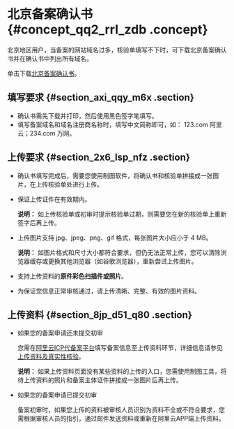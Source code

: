 # 北京备案确认书 {#concept_qq2_rrl_zdb .concept}

北京地区用户，当备案的网站域名过多，核验单填写不下时，可下载北京备案确认书并在确认书中列出所有域名。

单击下载[北京备案确认书](http://docs-aliyun.cn-hangzhou.oss.aliyun-inc.com/assets/attach/59007/intl_zh/1504491736359/%E5%8C%97%E4%BA%AC%E5%9C%B0%E5%8C%BA%E5%A4%87%E6%A1%88%E5%9F%9F%E5%90%8D%E5%8F%8A%E5%9F%9F%E5%90%8D%E6%B3%A8%E5%86%8C%E5%95%86%E7%A1%AE%E8%AE%A4%E8%A1%A8.docx)。

## 填写要求 {#section_axi_qqy_m6x .section}

-   确认书需先下载并打印，然后使用黑色签字笔填写。
-   填写备案域名和域名注册商名称时，填写中文简称即可，如： 123.com 阿里云；234.com 万网。

## 上传要求 {#section_2x6_lsp_nfz .section}

-   确认书填写完成后，需要您使用制图软件，将确认书和核验单拼接成一张图片，在上传核验单处进行上传。
-   保证上传证件在有效期内。

    **说明：** 如上传核验单或初审时提示核验单过期，则需要您在新的核验单上重新签字后再上传。

-   上传图片支持 jpg、jpeg、png、gif 格式，每张图片大小应小于 4 MB。

    **说明：** 如图片格式和尺寸大小都符合要求，但仍无法正常上传，您可以清除浏览器缓存或更换其他浏览器（如谷歌浏览器），重新尝试上传图片。

-   支持上传资料的**原件彩色扫描件或照片**。
-   为保证您信息正常审核通过，请上传清晰、完整、有效的图片资料。

## 上传资料 {#section_8jp_d51_q80 .section}

-   如果您的备案申请还未提交初审

    您需在[阿里云ICP代备案平台](https://beian.aliyun.com/order/index.htm)填写备案信息至上传资料环节，详细信息请参见[上传资料及真实性核验](../cn.zh-CN/ICP备案流程（PC端）/上传资料及真实性核验.md#)。

    **说明：** 如果上传资料页面没有某些资料的上传的入口，您需使用制图工具，将待上传资料的照片和备案主体证件拼接成一张图片后再上传。

-   如果您的备案申请已提交初审

    备案初审时，如果您上传的资料被审核人员识别为资料不全或不符合要求，您需根据审核人员的指引，通过邮件发送资料或重新在阿里云APP端上传资料。


